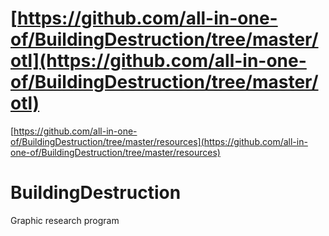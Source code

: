 # [https://github.com/all-in-one-of/BuildingDestruction/tree/master/otl](https://github.com/all-in-one-of/BuildingDestruction/tree/master/otl)

[https://github.com/all-in-one-of/BuildingDestruction/tree/master/resources](https://github.com/all-in-one-of/BuildingDestruction/tree/master/resources)

BuildingDestruction
===================

Graphic research program
